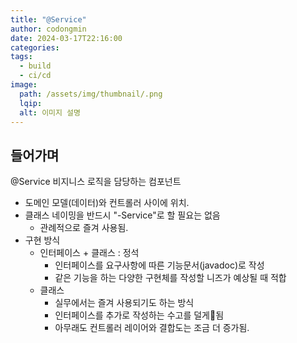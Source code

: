 ```yaml
---
title: "@Service"
author: codongmin
date: 2024-03-17T22:16:00
categories: 
tags:
  - build
  - ci/cd
image:
  path: /assets/img/thumbnail/.png
  lqip: 
  alt: 이미지 설명
---
```


## 들어가며


@Service 
비지니스 로직을 담당하는 컴포넌트 
 - 도메인 모델(데이터)와 컨트롤러 사이에 위치.
 - 클래스 네이밍을 반드시 "-Service"로 할 필요는 없음
	 - 관례적으로 즐겨 사용됨.
 - 구현 방식 
	 - 인터페이스 + 클래스 : 정석 
		 - 인터페이스를 요구사항에 따른 기능문서(javadoc)로 작성
		 - 같은 기능을 하는 다양한 구현체를 작성할 니즈가 예상될 때 적합 
	 - 클래스 
		 - 실무에서는 즐겨 사용되기도 하는 방식
		 - 인터페이스를 추가로 작성하는 수고를 덜게됨
		 - 아무래도 컨트롤러 레이어와 결합도는 조금 더 증가됨.


